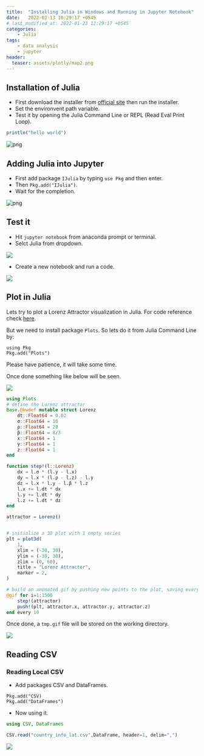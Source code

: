 ```yaml
---
title:  "Installing Julia in Windows and Running in Jupyter Notebook"
date:   2022-02-13 10:29:17 +0545
# last_modified_at: 2022-01-23 12:29:17 +0545
categories:
    - Julia
tags:
    - data analysis
    - jupyter
header:
  teaser: assets/plotly/map2.png
---
```


## Installation of Julia
* First download the installer from [official site](https://julialang.org/downloads/) then run the installer. 
* Set the environvent path variable.
* Test it by opening the Julia Command Line or REPL (Read Eval Print Loop).

```julia
println("hello world")
```

  ![png]({{site.url}}/assets/julia_install/cmd.png) 

## Adding Julia into Jupyter
* First add package `IJulia` by typing `use Pkg` and then enter.
* Then `Pkg.add("IJulia")`. 
* Wait for the completion.

![png]({{site.url}}/assets/julia_install/ijulia.png)

## Test it
* Hit `jupyter notebook` from anaconda prompt or terminal.
* Selct Julia from dropdown.

![]({{site.url}}/assets/julia_install/jupyter_julia.png)

* Create a new notebook and run a code.

![]({{site.url}}/assets/julia_install/first_cell.png)

## Plot in Julia
Lets try to plot a Lorenz Attractor visualization in Julia. For code reference check [here](https://docs.juliaplots.org/stable/).

But we need to install package `Plots`. So lets do it from Julia Command Line by:

```shell
using Pkg
Pkg.add("Plots")
```

Please have patience, it will take some time.

Once done something like below will be seen.

![]({{site.url}}/assets/julia_install/plots_install.png)

```julia
using Plots
# define the Lorenz attractor
Base.@kwdef mutable struct Lorenz
    dt::Float64 = 0.02
    σ::Float64 = 10
    ρ::Float64 = 28
    β::Float64 = 8/3
    x::Float64 = 1
    y::Float64 = 1
    z::Float64 = 1
end

function step!(l::Lorenz)
    dx = l.σ * (l.y - l.x)
    dy = l.x * (l.ρ - l.z) - l.y
    dz = l.x * l.y - l.β * l.z
    l.x += l.dt * dx
    l.y += l.dt * dy
    l.z += l.dt * dz
end

attractor = Lorenz()


# initialize a 3D plot with 1 empty series
plt = plot3d(
    1,
    xlim = (-30, 30),
    ylim = (-30, 30),
    zlim = (0, 60),
    title = "Lorenz Attractor",
    marker = 2,
)

# build an animated gif by pushing new points to the plot, saving every 10th frame
@gif for i=1:1500
    step!(attractor)
    push!(plt, attractor.x, attractor.y, attractor.z)
end every 10
```

Once done, a `tmp.gif` file will be stored on the working directory.

![]({{site.url}}/assets/install_julia/tmp.gif)

## Reading CSV
### Reading Local CSV
* Add packages CSV and DataFrames.
```
Pkg.add("CSV)
Pkg.add("DataFrames")
```

* Now using it.

```julia
using CSV, DataFrames

CSV.read("country_info_lat.csv",DataFrame, header=1, delim=",")
```

![]({{site.url}}/assets/julia_install/df.png)

